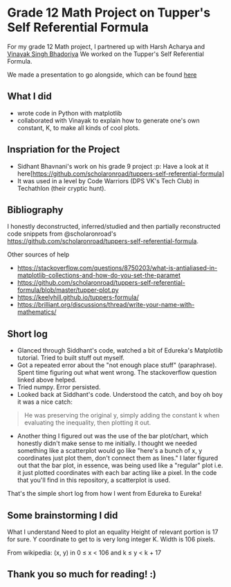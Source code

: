 # Grade 12 Math Project on Tupper's Self Referential Formula

For my grade 12 Math project, I partnered up with Harsh Acharya and [Vinayak Singh Bhadoriya](https://www.facebook.com/vinayak.singhbhadoria)
We worked on the Tupper's Self Referential Formula.

We made a presentation to go alongside, which can be found [here](https://docs.google.com/presentation/d/e/2PACX-1vQd8eVCHVvuAJ5n0t9eywa0MN-h0P4JasQk6CcmeBc2vn_Dcp94FWp6QY58AVe-33DeJnUhCbD9ZOC_/pub?start=false&loop=false&delayms=60000)

## What I did
- wrote code in Python with matplotlib
- collaborated with Vinayak to explain how to generate one's own constant, K, to make all kinds of cool plots.


## Inspriation for the Project
- Sidhant Bhavnani's work on his grade 9 project :p: Have a look at it here[https://github.com/scholaronroad/tuppers-self-referential-formula]
- It was used in a level by Code Warriors (DPS VK's Tech Club) in Techathlon (their cryptic hunt).


## Bibliography

I honestly deconstructed, inferred/studied and then partially reconstructed code snippets from @scholaronroad's https://github.com/scholaronroad/tuppers-self-referential-formula.

Other sources of help
- https://stackoverflow.com/questions/8750203/what-is-antialiased-in-matplotlib-collections-and-how-do-you-set-the-paramet
- https://github.com/scholaronroad/tuppers-self-referential-formula/blob/master/tupper-plot.py
- https://keelyhill.github.io/tuppers-formula/
- https://brilliant.org/discussions/thread/write-your-name-with-mathematics/

## Short log
- Glanced through Siddhant's code, watched a bit of Edureka's Matplotlib tutorial. Tried to built stuff out myself.
- Got a repeated error about the "not enough place stuff" (paraphrase). Spent time figuring out what went wrong. The stackoverflow question linked above helped.
- Tried numpy. Error persisted.
- Looked back at Siddhant's code. Understood the catch, and boy oh boy it was a nice catch:
> He was preserving the original y, simply adding the constant k when evaluating the inequality, then plotting it out.
- Another thing I figured out was the use of the bar plot/chart, which honestly didn't make sense to me initially. I thought we needed something like a scatterplot would go like "here's a bunch of x, y coordinates just plot them, don't connect them as lines." I later figured out that the bar plot, in essence, was being used like a "regular" plot i.e. it just plotted coordinates with each bar acting like a pixel. In the code that you'll find in this repository, a scatterplot is used.

That's the simple short log from how I went from Edureka to Eureka!


## Some brainstorming I did

What I understand
Need to plot an equality
Height of relevant portion is 17 for sure.
Y coordinate to get to is very long integer K.
Width is 106 pixels.

From wikipedia: (x, y) in 0 ≤ x < 106 and k ≤ y < k + 17

## Thank you so much for reading! :)
